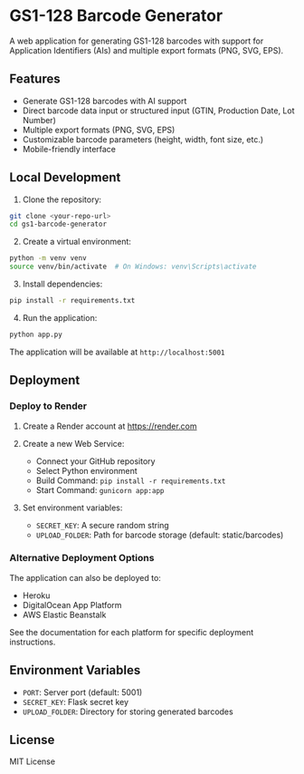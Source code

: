 # GS1-128 Barcode Generator

A web application for generating GS1-128 barcodes with support for Application Identifiers (AIs) and multiple export formats (PNG, SVG, EPS).

## Features

- Generate GS1-128 barcodes with AI support
- Direct barcode data input or structured input (GTIN, Production Date, Lot Number)
- Multiple export formats (PNG, SVG, EPS)
- Customizable barcode parameters (height, width, font size, etc.)
- Mobile-friendly interface

## Local Development

1. Clone the repository:
```bash
git clone <your-repo-url>
cd gs1-barcode-generator
```

2. Create a virtual environment:
```bash
python -m venv venv
source venv/bin/activate  # On Windows: venv\Scripts\activate
```

3. Install dependencies:
```bash
pip install -r requirements.txt
```

4. Run the application:
```bash
python app.py
```

The application will be available at `http://localhost:5001`

## Deployment

### Deploy to Render

1. Create a Render account at https://render.com

2. Create a new Web Service:
   - Connect your GitHub repository
   - Select Python environment
   - Build Command: `pip install -r requirements.txt`
   - Start Command: `gunicorn app:app`

3. Set environment variables:
   - `SECRET_KEY`: A secure random string
   - `UPLOAD_FOLDER`: Path for barcode storage (default: static/barcodes)

### Alternative Deployment Options

The application can also be deployed to:
- Heroku
- DigitalOcean App Platform
- AWS Elastic Beanstalk

See the documentation for each platform for specific deployment instructions.

## Environment Variables

- `PORT`: Server port (default: 5001)
- `SECRET_KEY`: Flask secret key
- `UPLOAD_FOLDER`: Directory for storing generated barcodes

## License

MIT License 